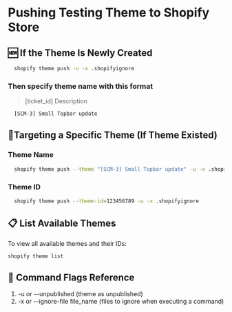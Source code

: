 # Pushing Testing Theme to Shopify Store

## 🆕 If the Theme Is Newly Created

```bash
  shopify theme push -u -x .shopifyignore
```

### Then specify theme name with this format

> [ticket_id] Description

```bash
  [SCM-3] Small Topbar update
```

## 🎯Targeting a Specific Theme (If Theme Existed)

### Theme Name

```bash
  shopify theme push --theme "[SCM-3] Small Topbar update" -u -x .shopifyignore
```

### Theme ID

```bash
  shopify theme push --theme-id=123456789 -u -x .shopifyignore
```

## 📋 List Available Themes

To view all available themes and their IDs:

```bash
shopify theme list
```

## 🔖 Command Flags Reference

1. -u or --unpublished (theme as unpublished)
2. -x or --ignore-file file_name (files to ignore when executing a command)